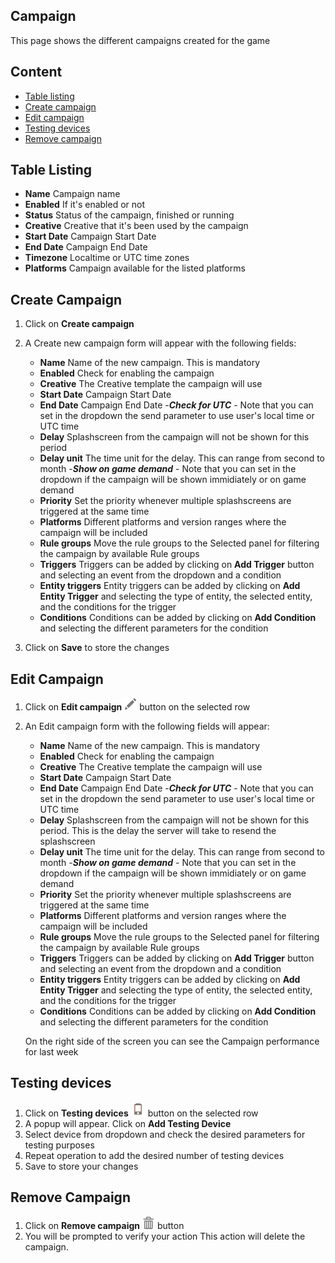 ## Campaign

This page shows the different campaigns created for the game

## Content
- [Table listing](#table-listing)
- [Create campaign](#create-campaign)
- [Edit campaign](#edit-campaign)
- [Testing devices](#testing-devices)
- [Remove campaign](#remove-campaign)


## Table Listing

- **Name** Campaign name
- **Enabled** If it's enabled or not
- **Status** Status of the campaign, finished or running
- **Creative** Creative that it's been used by the campaign 
- **Start Date** Campaign Start Date
- **End Date** Campaign End Date
- **Timezone** Localtime or UTC time zones
- **Platforms** Campaign available for the listed platforms

## Create Campaign
1. Click on **Create campaign**
2. A Create new campaign form will appear with the following fields:
    - **Name** Name of the new campaign. This is mandatory
    - **Enabled** Check for enabling the campaign
    - **Creative** The Creative template the campaign will use
    - **Start Date** Campaign Start Date
    - **End Date** Campaign End Date
        -***Check for UTC*** - Note that you can set in the dropdown the send parameter to use user's local time or UTC time
    - **Delay** Splashscreen from the campaign will not be shown for this period
    - **Delay unit** The time unit for the delay. This can range from second to month
        -***Show on game demand*** - Note that you can set in the dropdown if the campaign will be shown immidiately or on game demand
    - **Priority** Set the priority whenever multiple splashscreens are triggered at the same time
    - **Platforms** Different platforms and version ranges where the campaign will be included
    - **Rule groups** Move the rule groups to the Selected panel for filtering the campaign by available Rule groups
    - **Triggers** Triggers can be added by clicking on **Add Trigger** button and selecting an event from the dropdown and a condition
    - **Entity triggers** Entity triggers can be added by clicking on **Add Entity Trigger** and selecting the type of entity, the selected entity, and the conditions for the trigger
    - **Conditions** Conditions can be added by clicking on **Add Condition** and selecting the different parameters for the condition

3. Click on **Save** to store the changes

## Edit Campaign

1. Click on **Edit campaign** ![pencil](https://github.com/azerion/gamedock-sdk/raw/master/docs/console/_images/pencil.png) button on the selected row
2. An Edit campaign form with the following fields will appear:
    - **Name** Name of the new campaign. This is mandatory
    - **Enabled** Check for enabling the campaign
    - **Creative** The Creative template the campaign will use
    - **Start Date** Campaign Start Date
    - **End Date** Campaign End Date
        -***Check for UTC*** - Note that you can set in the dropdown the send parameter to use user's local time or UTC time
    - **Delay** Splashscreen from the campaign will not be shown for this period. This is the delay the server will take to resend the splashscreen
    - **Delay unit** The time unit for the delay. This can range from second to month
        -***Show on game demand*** - Note that you can set in the dropdown if the campaign will be shown immidiately or on game demand
    - **Priority** Set the priority whenever multiple splashscreens are triggered at the same time
    - **Platforms** Different platforms and version ranges where the campaign will be included
    - **Rule groups** Move the rule groups to the Selected panel for filtering the campaign by available Rule groups
    - **Triggers** Triggers can be added by clicking on **Add Trigger** button and selecting an event from the dropdown and a condition
    - **Entity triggers** Entity triggers can be added by clicking on **Add Entity Trigger** and selecting the type of entity, the selected entity, and the conditions for the trigger
    - **Conditions** Conditions can be added by clicking on **Add Condition** and selecting the different parameters for the condition

     On the right side of the screen you can see the Campaign performance for last week

## Testing devices
1. Click on **Testing devices** ![device](https://github.com/azerion/gamedock-sdk/raw/master/docs/console/_images/device.png) button on the selected row
2. A popup will appear. Click on **Add Testing Device**
3. Select device from dropdown and check the desired parameters for testing purposes
4. Repeat operation to add the desired number of testing devices
5. Save to store your changes

## Remove Campaign
1. Click on **Remove campaign** ![trash](https://github.com/azerion/gamedock-sdk/raw/master/docs/console/_images/trash.png) button 
2. You will be prompted to verify your action
   This action will delete the campaign. 